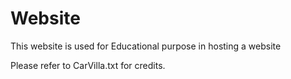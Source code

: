 # Website
 This website is used for Educational purpose in hosting a website

 Please refer to CarVilla.txt for credits. 
